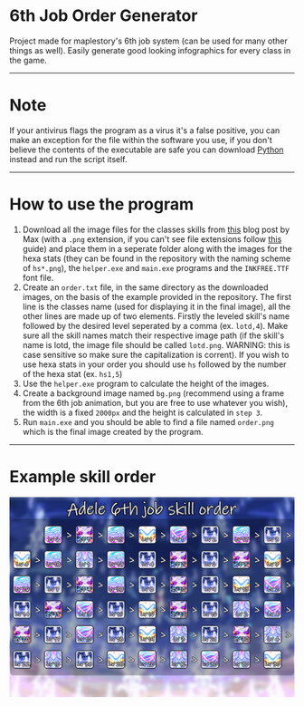 # 6th Job Order Generator

Project made for maplestory's 6th job system (can be used for many other things as well). Easily generate good looking infographics for every class in the game.

---
# Note
If your antivirus flags the program as a virus it's a false positive, you can make an exception for the file within the software you use, if you don't believe the contents of the executable are safe you can download [Python](https://www.python.org/downloads/) instead and run the script itself.

---
# How to use the program
1. Download all the image files for the classes skills from [this](https://orangemushroom.net/2023/07/17/kms-ver-1-2-379-maplestory-new-age-6th-job/#6th5) blog post by Max (with a `.png` extension, if you can't see file extensions follow [this](https://www.howtogeek.com/205086/beginner-how-to-make-windows-show-file-extensions/) guide) and place them in a seperate folder along with the images for the hexa stats (they can be found in the repository with the naming scheme of `hs*.png`), the `helper.exe` and `main.exe` programs and the `INKFREE.TTF` font file.
2. Create an `order.txt` file, in the same directory as the downloaded images, on the basis of the example provided in the repository. The first line is the classes name (used for displaying it in the final image), all the other lines are made up of two elements. Firstly the leveled skill's name followed by the desired level seperated by a comma (ex. `lotd,4`). Make sure all the skill names match their respective image path (if the skill's name is lotd, the image file should be called `lotd.png`. WARNING: this is case sensitive so make sure the capitalization is corrent). If you wish to use hexa stats in your order you should use `hs` followed by the number of the hexa stat (ex. `hs1,5`)
3. Use the `helper.exe` program to calculate the height of the images.
4. Create a background image named `bg.png` (recommend using a frame from the 6th job animation, but you are free to use whatever  you wish), the width is a fixed `2000px` and the height is calculated in `step 3`.
5. Run `main.exe` and you should be able to find a file named `order.png` which is the final image created by the program.

---
# Example skill order
![adele_skill_order](https://github.com/ohhimarc/6th-job-order/blob/main/order.png)
